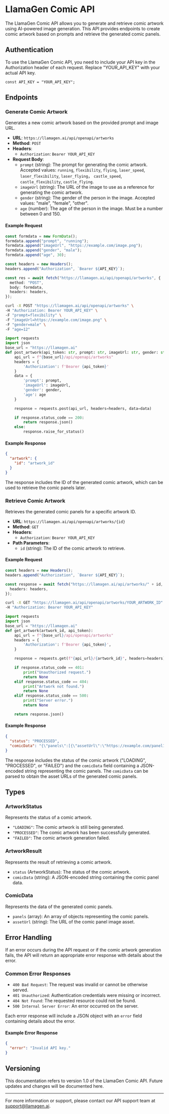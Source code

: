 # LlamaGen Comic API

 The LlamaGen Comic API allows you to generate and retrieve comic artwork using AI-powered image generation. This API provides endpoints to create comic artwork based on prompts and retrieve the generated comic panels.

## Authentication

 To use the LlamaGen Comic API, you need to include your API key in the Authorization header of each request. Replace "YOUR_API_KEY" with your actual API key.

 ```
 const API_KEY = "YOUR_API_KEY";
 ```

## Endpoints

### Generate Comic Artwork

 Generates a new comic artwork based on the provided prompt and image URL.

- **URL**: `https://llamagen.ai/api/openapi/artworks`
- **Method**: `POST`
- **Headers**:
  - `Authorization`: `Bearer YOUR_API_KEY`
- **Request Body**:
  - `prompt` (string): The prompt for generating the comic artwork. Accepted values: `running`, `flexibility`,  `flying`, `laser_speed`, `laser_flexibility`, `laser_flying`， `castle_speed`, `castle_flexibility`, `castle_flying`.
  - `imageUrl` (string): The URL of the image to use as a reference for generating the comic artwork.
  - `gender` (string): The gender of the person in the image. Accepted values: "male", "female", "other".
  - `age` (number): The age of the person in the image. Must be a number between 0 and 150.

#### Example Request

 ```typescript
 const formdata = new FormData();
 formdata.append("prompt", "running");
 formdata.append("imageUrl", "https://example.com/image.png");
 formdata.append("gender", "male");
 formdata.append("age", 30);

 const headers = new Headers();
 headers.append("Authorization", `Bearer ${API_KEY}`);

 const res = await fetch("https://llamagen.ai/api/openapi/artworks", {
   method: "POST",
   body: formdata,
   headers: headers,
 });
 ```

```bash
curl -X POST "https://llamagen.ai/api/openapi/artworks" \
-H "Authorization: Bearer YOUR_API_KEY" \
-F "prompt=flexibility" \
-F "imageUrl=https://example.com/image.png" \
-F "gender=male" \
-F "age=12"
```

```python
import requests
import json
base_url = "https://llamagen.ai"
def post_artwork(api_token: str, prompt: str, imageUrl: str, gender: str, age: int) -> dict:
    api_url = f"{base_url}/api/openapi/artworks"
    headers = {
        'Authorization': f'Bearer {api_token}'
    }
    data = {
        'prompt': prompt,
        'imageUrl': imageUrl,
        'gender': gender,
        'age': age
    }

    response = requests.post(api_url, headers=headers, data=data)

    if response.status_code == 200:
        return response.json()
    else:
        response.raise_for_status()
```

#### Example Response

 ```json
 {
   "artwork": {
     "id": "artwork_id"
   }
 }
 ```

 The response includes the ID of the generated comic artwork, which can be used to retrieve the comic panels later.

### Retrieve Comic Artwork

 Retrieves the generated comic panels for a specific artwork ID.

- **URL**: `https://llamagen.ai/api/openapi/artworks/{id}`
- **Method**: `GET`
- **Headers**:
  - `Authorization`: `Bearer YOUR_API_KEY`
- **Path Parameters**:
  - `id` (string): The ID of the comic artwork to retrieve.

#### Example Request

 ```typescript
 const headers = new Headers();
 headers.append("Authorization", `Bearer ${API_KEY}`);

 const response = await fetch("https://llamagen.ai/api/artworks/" + id, {
   headers: headers,
 });
 ```

```bash
curl -X GET "https://llamagen.ai/api/openapi/artworks/YOUR_ARTWORK_ID" \
-H "Authorization: Bearer YOUR_API_KEY"
```

```python
import requests
import json
base_url = "https://llamagen.ai"
def get_artwork(artwork_id, api_token):
    api_url = f"{base_url}/api/openapi/artworks"
    headers = {
        'Authorization': f'Bearer {api_token}',
    }

    response = requests.get(f"{api_url}/{artwork_id}", headers=headers)

    if response.status_code == 401:
        print("Unauthorized request.")
        return None
    elif response.status_code == 404:
        print("Artwork not found.")
        return None
    elif response.status_code == 500:
        print("Server error.")
        return None

    return response.json()
```

#### Example Response

 ```json
 {
   "status": "PROCESSED",
   "comicData": "{\"panels\":[{\"assetUrl\":\"https://example.com/panel1.png\"},{\"assetUrl\":\"https://example.com/panel2.png\"}]}"
 }
 ```

 The response includes the status of the comic artwork ("LOADING", "PROCESSED", or "FAILED") and the `comicData` field containing a JSON-encoded string representing the comic panels. The `comicData` can be parsed to obtain the asset URLs of the generated comic panels.

## Types

### ArtworkStatus

 Represents the status of a comic artwork.

- `"LOADING"`: The comic artwork is still being generated.
- `"PROCESSED"`: The comic artwork has been successfully generated.
- `"FAILED"`: The comic artwork generation failed.

### ArtworkResult

 Represents the result of retrieving a comic artwork.

- `status` (ArtworkStatus): The status of the comic artwork.
- `comicData` (string): A JSON-encoded string containing the comic panel data.

### ComicData

 Represents the data of the generated comic panels.

- `panels` (array): An array of objects representing the comic panels.
- `assetUrl` (string): The URL of the comic panel image asset.

## Error Handling

 If an error occurs during the API request or if the comic artwork generation fails, the API will return an appropriate error response with details about the error.

### Common Error Responses

- `400 Bad Request`: The request was invalid or cannot be otherwise served.
- `401 Unauthorized`: Authentication credentials were missing or incorrect.
- `404 Not Found`: The requested resource could not be found.
- `500 Internal Server Error`: An error occurred on the server.

 Each error response will include a JSON object with an `error` field containing details about the error.

#### Example Error Response

 ```json
 {
   "error": "Invalid API key."
 }
 ```

## Versioning

 This documentation refers to version 1.0 of the LlamaGen Comic API. Future updates and changes will be documented here.

 ---

 For more information or support, please contact our API support team at [support@llamagen.ai](mailto:support@llamagen.ai).
